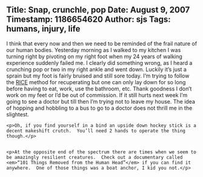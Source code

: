 Title: Snap, crunchle, pop
Date: August 9, 2007
Timestamp: 1186654620
Author: sjs
Tags: humans, injury, life
----

<p>I think that every now and then we need to be reminded of the frail nature of our human bodies.  Yesterday morning as I walked to my kitchen I was turning right by pivoting on my right foot when my 24 years of walking experience suddenly failed me.  I clearly did something wrong, as I heard a crunching pop or two in my right ankle and went down.  Luckily it’s just a sprain but my foot is fairly bruised and still sore today.  I’m trying to follow the <a href="http://web.archive.org/web/20080820115416/http://orthopedics.about.com/cs/sprainsstrains/a/sprain_4.htm"><span class="caps">RICE</span></a> method for recuperating but one can only lay down for so long before having to eat, work, use the bathroom, etc.  Thank goodness I don’t work on my feet or I’d be out of commission.  If it still hurts next week I’m going to see a doctor but till then I’m trying not to leave my house.  The idea of hopping and hobbling to a bus to go to a doctor does not thrill me in the slightest.</p>


	<p>Oh, if you find yourself in a bind an upside down hockey stick is a decent makeshift crutch.  You’ll need 2 hands to operate the thing though.</p>


	<p>At the opposite end of the spectrum there are times when we seem to be amazingly resilient creatures.  Check out a documentary called <em>“101 Things Removed from the Human Head”</em> if you can find it anywhere.  One of those things was a boat anchor, I kid you not.</p>

